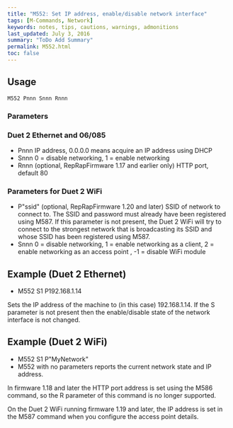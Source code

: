 ```yaml
---
title: "M552: Set IP address, enable/disable network interface" 
tags: [M-Commands, Network]
keywords: notes, tips, cautions, warnings, admonitions
last_updated: July 3, 2016
summary: "ToDo Add Summary"
permalink: M552.html
toc: false
---
```



## Usage ##
```
M552 Pnnn Snnn Rnnn
```

### Parameters ###

### Duet 2 Ethernet and 06/085 ###

+ Pnnn IP address, 0.0.0.0 means acquire an IP address using DHCP
+ Snnn 0 = disable networking, 1 = enable networking
+ Rnnn (optional, RepRapFirmware 1.17 and earlier only) HTTP port, default 80

### Parameters for Duet 2 WiFi ###

+ P"ssid" (optional, RepRapFirmware 1.20 and later) SSID of network to connect to. The SSID and password must already have been registered using M587. If this parameter is not present, the Duet 2 WiFi will try to connect to the strongest network that is broadcasting its SSID and whose SSID has been registered using M587.
+ Snnn 0 = disable networking, 1 = enable networking as a client, 2 = enable networking as an access point , -1 = disable WiFi module

## Example (Duet 2 Ethernet) ##

+ M552 S1 P192.168.1.14

Sets the IP address of the machine to (in this case) 192.168.1.14. If the S parameter is not present then the enable/disable state of the network interface is not changed.

## Example (Duet 2 WiFi) ##

+ M552 S1 P"MyNetwork"
+ M552 with no parameters reports the current network state and IP address.

In firmware 1.18 and later the HTTP port address is set using the M586 command, so the R parameter of this command is no longer supported.

On the Duet 2 WiFi running firmware 1.19 and later, the IP address is set in the M587 command when you configure the access point details.
